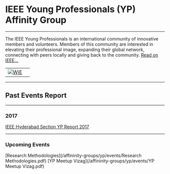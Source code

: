 # IEEE Young Professionals (YP) Affinity Group

---


The IEEE Young Professionals is an international community of innovative members and volunteers. Members of this community are interested in elevating their professional image, expanding their global network, connecting with peers locally and giving back to the community.
[Read on IEEE...](https://yp.ieee.org)

|                                                                     |                           |
|---------------------------------------------------------------------|---------------------------|
|[![WiE](/media/ag/yp-logo-new.png)](/affinity-groups/yp/yp.md)       |                           |

---

## Past Events Report

---

### 2017

[IEEE Hyderabad Section YP Report 2017](/affininity-groups/yp/events/YPAGWebContent.pdf)

---

### Upcoming Events

[Research Methodologies](/affininity-groups/yp/events/Research Methodologies.pdf)
[YP Meetup Vizag](/affininity-groups/yp/events/YP Meetup Vizag.pdf)
